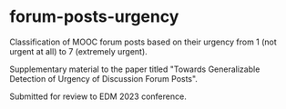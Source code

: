 # forum-posts-urgency

Classification of MOOC forum posts based on their urgency from 1 (not urgent at all) to 7 (extremely urgent).

Supplementary material to the paper titled "Towards Generalizable Detection of Urgency of Discussion Forum Posts".

Submitted for review to EDM 2023 conference.
